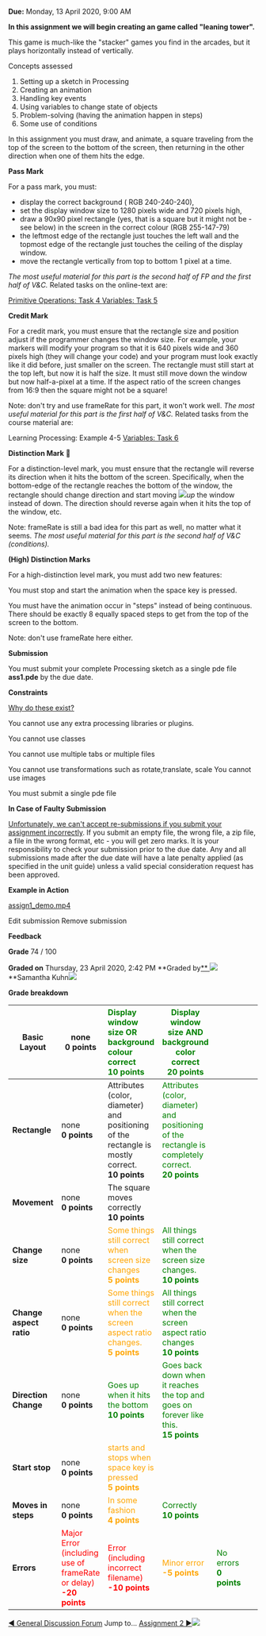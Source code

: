 **Due:** Monday, 13 April 2020, 9:00 AM

**In this assignment we will begin creating an game called "leaning tower".**

This game is much-like the "stacker" games you find in the arcades, but it plays horizontally instead of vertically. 

Concepts assessed

1. Setting up a sketch in Processing
2. Creating an animation
3. Handling key events
4. Using variables to change state of objects
5. Problem-solving (having the animation happen in steps)
6. Some use of conditions

In this assignment you must draw, and animate, a square traveling from the top of the screen to the bottom of the screen, then returning in the other direction when one of them hits the edge.

**Pass Mark**

For a pass mark, you must:

- display the correct background ( RGB 240-240-240),
- set the display window size to 1280 pixels wide and 720 pixels high,
- draw a 90x90 pixel rectangle (yes, that is a square but it might not be - see below) in the screen in the correct colour (RGB 255-147-79)
- the leftmost edge of the rectangle just touches the left wall and the topmost edge of the rectangle just touches the ceiling of the display window.
- move the rectangle vertically from top to bottom 1 pixel at a time.

*The most useful material for this part is the second half of FP and the first half of V&C.* Related tasks on the online-text are:

[Primitive Operations: Task 4 ](http://www.mattr.net.au/programming/primitive_operations.html)[Variables: Task 5](http://www.mattr.net.au/programming/variables.html)

**Credit Mark**

For a credit mark, you must ensure that the rectangle size and position adjust if the programmer changes the window size. For example, your markers will modify your program so that it is 640 pixels wide and 360 pixels high (they will change your code) and your program must look exactly like it did before, just smaller on the screen. The rectangle must still start at the top left, but now it is half the size. It must still move down the window but now half-a-pixel at a time. If the aspect ratio of the screen changes from 16:9 then the square might not be a square!

Note: don't try and use frameRate for this part, it won't work well. *The most useful material for this part is the first half of V&C.* Related tasks from the course material are:

Learning Processing: Example 4-5 [Variables: Task 6](http://www.mattr.net.au/programming/variables.html#timed_animated_blue_circle)

**Distinction Mark** 

For a distinction-level mark, you must ensure that the rectangle will reverse its direction when it hits the bottom of the screen. Specifically, when the bottom-edge of the rectangle reaches the bottom of the window, the rectangle should change direction and start moving ![](Aspose.Words.21490295-5680-410f-acdd-076a1f77f904.002.png)*up* the window instead of down. The direction should reverse again when it hits the top of the window, etc.

Note: frameRate is still a bad idea for this part as well, no matter what it seems. *The most useful material for this part is the second half of V&C (conditions).*

**(High) Distinction Marks**

For a high-distinction level mark, you must add two new features:

You must stop and start the animation when the space key is pressed.

You must have the animation occur in "steps" instead of being continuous. There should be exactly 8 equally spaced steps to get from the top of the screen to the bottom.

Note: don't use frameRate here either.

**Submission**

You must submit your complete Processing sketch as a single pde file **ass1.pde** by the due date.

**Constraints**

[Why do these exist?](https://www.inc.com/thomas-oppong/for-a-more-creative-brain-embrace-constraints.html)

You cannot use any extra processing libraries or plugins.

You cannot use classes

You cannot use multiple tabs or multiple files

You cannot use transformations such as rotate,translate, scale You cannot use images

You must submit a single pde file

**In Case of Faulty Submission**

[Unfortunately, we can't accept re-submissions if you submit your assignment incorrectly](https://www.wikihow.com/Buy-More-Time-on-an-Overdue-Assignment). If you submit an empty file, the wrong file, a zip file, a file in the wrong format, etc - you will get zero marks. It is your responsibility to check your submission prior to the due date. Any and all submissions made after the due date will have a late penalty applied (as specified in the unit guide) unless a valid special consideration request has been approved.

**Example in Action**

[assign1_demo.mp4](https://ilearn.mq.edu.au/pluginfile.php/6075154/mod_assign/intro/assign1_demo.mp4)

Edit submission Remove submission

**Feedback**

**Grade** 74 / 100

**Graded on** Thursday, 23 April 2020, 2:42 PM **Graded by[** ](https://ilearn.mq.edu.au/user/view.php?id=288572&course=38098)![](Aspose.Words.21490295-5680-410f-acdd-076a1f77f904.003.png)**Samantha Kuhn![](Aspose.Words.21490295-5680-410f-acdd-076a1f77f904.004.png)

**Grade breakdown**



|**Basic Layout**|none <br> **0 points**|<font color="green">Display window size OR background colour correct <br> **10 points**</font>|<font color="green">Display window size AND background color correct <br> **20 points**</font>||||
| - | - | :- | - | :- | :- | :- |
|**Rectangle**|none <br> **0 points**|Attributes (color, diameter) and positioning of the rectangle is mostly correct. <br> **10 points**|<font color="green">Attributes (color, diameter) and positioning of the rectangle is completely correct. <br> **20 points**</font>||||
|**Movement**|none <br> **0 points**|The square moves correctly <br> **10 points**|||||
|**Change size**|none <br> **0 points**|<font color="orange">Some things still correct when screen size changes <br> **5 points**</font>|<font color="green">All things still correct when the screen size changes. <br> **10 points**</font>||||
|**Change aspect ratio**|none <br> **0 points**|<font color="orange">Some things still correct when the screen aspect ratio changes. <br> **5 points**</font>|<font color="green">All things still correct when the screen aspect ratio changes <br> **10 points**</font>||||
|**Direction Change**|none <br> **0 points**|<font color="green">Goes up when it hits the bottom <br> **10 points**</font>|<font color="green">Goes back down when it reaches the top and goes on forever like this. <br> **15 points**</font>||||
|**Start stop**|none <br> **0 points**|<font color="orange">starts and stops when space key is pressed <br> **5 points**</font>|||||
|**Moves in steps**|none <br> **0 points**|<font color="orange">In some fashion <br> **4 points**</font>|<font color="green">Correctly <br> **10 points**</font>||||
|**Errors**|<font color="red">Major Error (including use of frameRate or delay) <br> **-20 points**</font>|<font color="red">Error (including incorrect filename) <br> **-10 points**</font>|<font color="orange">Minor error <br> **-5 points**</font>|<font color="green">No errors <br> **0 points**</font>|||



[◄ General Discussion Forum](https://ilearn.mq.edu.au/mod/forum/view.php?id=5448156&forceview=1) Jump to... [Assignment 2 ►](https://ilearn.mq.edu.au/mod/assign/view.php?id=5448165&forceview=1)![](Aspose.Words.21490295-5680-410f-acdd-076a1f77f904.005.png)
